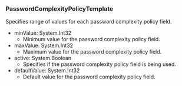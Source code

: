 ### PasswordComplexityPolicyTemplate
Specifies range of values for each password complexity policy field.

- minValue: System.Int32
  - Minimum value for the password complexity policy field.
- maxValue: System.Int32
  - Maximum value for the password complexity policy field.
- active: System.Boolean
  - Specifies if the password complexity policy field is being used.
- defaultValue: System.Int32
  - Default value for the password complexity policy field.
